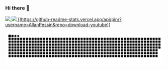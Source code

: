 ### Hi there 👋


<div>
  <a href="https://github.com/AllanPessin">
  <img  src="https://github-readme-stats.vercel.app/api?username=AllanPessin&show_icons=true&theme=dracula&include_all_commits=true&count_private=true"/>
  <img  src="https://github-readme-stats.vercel.app/api/top-langs/?username=AllanPessin&layout=compact&langs_count=10&theme=dracula"/>
    [(https://github-readme-stats.vercel.app/api/pin/?username=AllanPessin&repo=download-youtube)]
<div>

  ![Snake animation](https://github.com/AllanPessin/AllanPessin/blob/output/github-contribution-grid-snake.svg)
